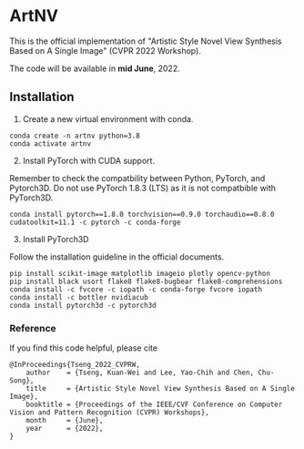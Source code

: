 # ArtNV
This is the official implementation of "Artistic Style Novel View Synthesis Based on A Single Image" (CVPR 2022 Workshop).

The code will be available in **mid June**, 2022.

## Installation

1. Create a new virtual environment with conda.
```
conda create -n artnv python=3.8
conda activate artnv
```
2. Install PyTorch with CUDA support.

Remember to check the compatbility between Python, PyTorch, and Pytorch3D. Do not use PyTorch 1.8.3 (LTS) as it is not compatbible with PyTorch3D.
```
conda install pytorch==1.8.0 torchvision==0.9.0 torchaudio==0.8.0 cudatoolkit=11.1 -c pytorch -c conda-forge
```
3. Install PyTorch3D
 
Follow the installation guideline in the official documents. 
```
pip install scikit-image matplotlib imageio plotly opencv-python
pip install black usort flake8 flake8-bugbear flake8-comprehensions
conda install -c fvcore -c iopath -c conda-forge fvcore iopath
conda install -c bottler nvidiacub
conda install pytorch3d -c pytorch3d
```

### Reference
If you find this code helpful, please cite
```
@InProceedings{Tseng_2022_CVPRW,
    author    = {Tseng, Kuan-Wei and Lee, Yao-Chih and Chen, Chu-Song},
    title     = {Artistic Style Novel View Synthesis Based on A Single Image},
    booktitle = {Proceedings of the IEEE/CVF Conference on Computer Vision and Pattern Recognition (CVPR) Workshops},
    month     = {June},
    year      = {2022},
}
```
